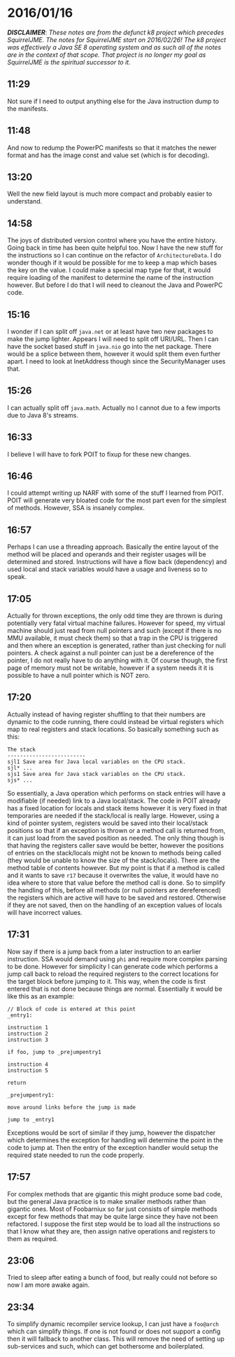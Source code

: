 # 2016/01/16

***DISCLAIMER***: _These notes are from the defunct k8 project which_
_precedes SquirrelJME. The notes for SquirrelJME start on 2016/02/26!_
_The k8 project was effectively a Java SE 8 operating system and as such_
_all of the notes are in the context of that scope. That project is no_
_longer my goal as SquirrelJME is the spiritual successor to it._

## 11:29

Not sure if I need to output anything else for the Java instruction dump to
the manifests.

## 11:48

And now to redump the PowerPC manifests so that it matches the newer format
and has the image const and value set (which is for decoding).

## 13:20

Well the new field layout is much more compact and probably easier to
understand.

## 14:58

The joys of distributed version control where you have the entire history.
Going back in time has been quite helpful too. Now I have the new stuff for the
instructions so I can continue on the refactor of `ArchitectureData`. I do
wonder though if it would be possible for me to keep a map which bases the key
on the value. I could make a special map type for that, it would require
loading of the manifest to determine the name of the instruction however. But
before I do that I will need to cleanout the Java and PowerPC code.

## 15:16

I wonder if I can split off `java.net` or at least have two new packages to
make the jump lighter. Appears I will need to split off URI/URL. Then I can
have the socket based stuff in `java.nio` go into the net package. There would
be a splice between them, however it would split them even further apart. I
need to look at InetAddress though since the SecurityManager uses that.

## 15:26

I can actually split off `java.math`. Actually no I cannot due to a few
imports due to Java 8's streams.

## 16:33

I believe I will have to fork POIT to fixup for these new changes.

## 16:46

I could attempt writing up NARF with some of the stuff I learned from POIT.
POIT will generate very bloated code for the most part even for the simplest
of methods. However, SSA is insanely complex.

## 16:57

Perhaps I can use a threading approach. Basically the entire layout of the
method will be placed and operands and their register usages will be determined
and stored. Instructions will have a flow back (dependency) and used local and
stack variables would have a usage and liveness so to speak.

## 17:05

Actually for thrown exceptions, the only odd time they are thrown is during
potentially very fatal virtual machine failures. However for speed, my virtual
machine should just read from null pointers and such (except if there is no
MMU available, it must check them) so that a trap in the CPU is triggered and
then where an exception is generated, rather than just checking for null
pointers. A check against a null pointer can just be a dereference of the
pointer, I do not really have to do anything with it. Of course though, the
first page of memory must not be writable, however if a system needs it it is
possible to have a null pointer which is NOT zero.

## 17:20

Actually instead of having register shuffling to that their numbers are dynamic
to the code running, there could instead be virtual registers which map to real
registers and stack locations. So basically something such as this:

	The stack
	-------------------------
	sjl1 Save area for Java local variables on the CPU stack.
	sjl* ...
	sjs1 Save area for Java stack variables on the CPU stack.
	sjs* ...

So essentially, a Java operation which performs on stack entries will have a
modifiable (if needed) link to a Java local/stack. The code in POIT already
has a fixed location for locals and stack items however it is very fixed in
that temporaries are needed if the stack/local is really large. However, using
a kind of pointer system, registers would be saved into their local/stack
positions so that if an exception is thrown or a method call is returned from,
it can just load from the saved position as needed. The only thing though is
that having the registers caller save would be better, however the positions
of entries on the stack/locals might not be known to methods being called (they
would be unable to know the size of the stack/locals). There are the method
table of contents however. But my point is that if a method is called and it
wants to save `r17` because it overwrites the value, it would have no idea
where to store that value before the method call is done. So to simplify the
handling of this, before all methods (or null pointers are dereferenced) the
registers which are active will have to be saved and restored. Otherwise if
they are not saved, then on the handling of an exception values of locals will
have incorrect values.

## 17:31

Now say if there is a jump back from a later instruction to an earlier
instruction. SSA would demand using `phi` and require more complex parsing to
be done. However for simplicity I can generate code which performs a jump call
back to reload the required registers to the correct locations for the target
block before jumping to it. This way, when the code is first entered that is
not done because things are normal. Essentially it would be like this as an
example:

	// Block of code is entered at this point
	_entry1:
	
	instruction 1
	instruction 2
	instruction 3
	
	if foo, jump to _prejumpentry1
	
	instruction 4
	instruction 5
	
	return
	
	_prejumpentry1:
	
	move around links before the jump is made
	
	jump to _entry1

Exceptions would be sort of similar if they jump, however the dispatcher which
determines the exception for handling will determine the point in the code to
jump at. Then the entry of the exception handler would setup the required state
needed to run the code properly.

## 17:57

For complex methods that are gigantic this might produce some bad code, but the
general Java practice is to make smaller methods rather than gigantic ones.
Most of Foobarniux so far just consists of simple methods except for few
methods that may be quite large since they have not been refactored. I suppose
the first step would be to load all the instructions so that I know what they
are, then assign native operations and registers to them as required.

## 23:06

Tried to sleep after eating a bunch of food, but really could not before so now
I am more awake again.

## 23:34

To simplify dynamic recompiler service lookup, I can just have a `foo@arch`
which can simplify things. If one is not found or does not support a config
then it will fallback to another class. This will remove the need of setting
up sub-services and such, which can get bothersome and boilerplated.

